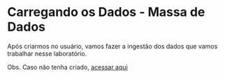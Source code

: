 # Carregando os Dados - Massa de Dados

Após criarmos no usuário, vamos fazer a ingestão dos dados que vamos trabalhar nesse laboratório.

Obs. Caso não tenha criado, [acessar aqui](https://github.com/heloisaescobar/OCI-in-Lab-Data-Transforms/blob/main/Roteiro/Provisionamento%20Autonomous%20Database%20-%20Datawarehouse.md)
